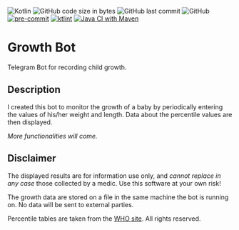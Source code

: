 ![Kotlin](https://img.shields.io/badge/Kotlin-1.6-blue?style=plastic&logo=kotlin)
![GitHub code size in bytes](https://img.shields.io/github/languages/code-size/Vonvikken/Growth-Bot?style=plastic)
![GitHub last commit](https://img.shields.io/github/last-commit/Vonvikken/Growth-Bot?style=plastic)
![GitHub](https://img.shields.io/github/license/Vonvikken/Growth-Bot?style=plastic)
[![pre-commit](https://img.shields.io/badge/pre--commit-enabled-brightgreen?logo=pre-commit&logoColor=white&style=plastic)](https://github.com/pre-commit/pre-commit)
[![ktlint](https://img.shields.io/badge/code%20style-%E2%9D%A4-FF4081.svg?style=plastic)](https://ktlint.github.io/)
[![Java CI with Maven](https://github.com/Vonvikken/Notification-Bot-Kotlin/actions/workflows/maven.yml/badge.svg)](https://github.com/Vonvikken/Notification-Bot-Kotlin/actions/workflows/maven.yml)

# Growth Bot

Telegram Bot for recording child growth.

## Description

I created this bot to monitor the growth of a baby by periodically entering the values of his/her weight and length.
Data about the percentile values are then displayed.

_More functionalities will come._

## Disclaimer

The displayed results are for information use only, and _cannot replace in any case_ those collected by a medic. Use
this software at your own risk!

The growth data are stored on a file in the same machine the bot is running on. No data will be sent to external
parties.

Percentile tables are taken from the [WHO site](https://www.who.int/tools/child-growth-standards/standards). All rights
reserved.
